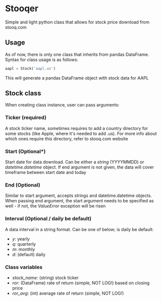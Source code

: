 # Stooqer
Simple and light python class that allows for stock price download from stooq.com

## Usage
As of now, there is only one class that inherits from pandas DataFrame. Syntax for class usage is as follows:

```Python
aapl = Stock('aapl.us')
```

This will generate a pandas DataFrame object with stock data for AAPL

## Stock class

When creating class instance, user can pass arguments:

### Ticker (required)
A stock ticker name, sometimes requires to add a country directory for some stocks (like Apple, where it's needed to add .us). For more info about which ones require this directory, refer to stooq.com website

### Start (Optional*)
Start date for data download. Can be either a *string* (YYYYMMDD) or *datetime.datetime* object. If end argument is not given, the data will cover timeframe between start date and today

### End (Optional)
Similar to start argument, accepts strings and datetime.datetime objects. When passing end argument, the start argument needs to be specified as well - if not, the *ValueError* exception will be risen

### Interval (Optional / daily be default)
A data interval in a string format. Can be one of below; is daily be default:
- *y*: yearly
- *q*: quarterly
- *m*: monthly
- *d*: (default) daily

### Class variables
- *stock_name*: (string) stock ticker
- *ror*: (DataFrame) rate of return (simple, NOT LOG!) based on closing price
- *ror_avg*: (int) average rate of return (simple, NOT LOG!)
